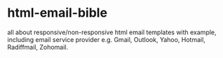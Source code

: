# html-email-bible
all about responsive/non-responsive html email templates with example, including email service provider e.g. Gmail, Outlook, Yahoo, Hotmail, Radiffmail, Zohomail.


